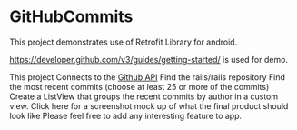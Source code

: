 # GitHubCommits

This project demonstrates use of Retrofit Library for android.

https://developer.github.com/v3/guides/getting-started/ is used for demo.

This project Connects to the [Github API](https://developer.github.com/)
Find the rails/rails repository
Find the most recent commits (choose at least 25 or more of the commits)
Create a ListView that groups the recent commits by author in a custom view.
Click here for a screenshot mock up of what the final product should look like
Please feel free to add any interesting feature to app.

